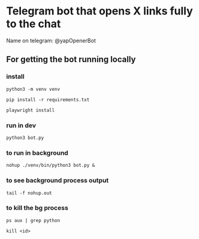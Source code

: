 # Telegram bot that opens X links fully to the chat
Name on telegram: @yapOpenerBot

## For getting the bot running locally
### install
```
python3 -m venv venv

pip install -r requirements.txt

playwright install
```

### run in dev
```
python3 bot.py
```

### to run in background
```
nohup ./venv/bin/python3 bot.py &
```

### to see background process output
```
tail -f nohup.out 
```
### to kill the bg process
```
ps aux | grep python

kill <id>
```
